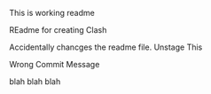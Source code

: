   This is working readme

REadme for creating Clash

Accidentally chancges the readme file. Unstage This

Wrong Commit Message

blah blah blah